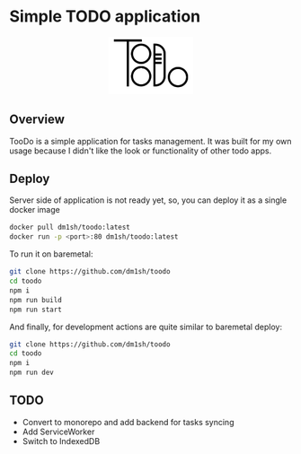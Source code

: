 # Simple TODO application

<p align="center">
  <img src="https://github.com/dm1sh/toodo/raw/main/logo.svg" alt="TooDo logo" width="150px">
</p>

## Overview

TooDo is a simple application for tasks management. It was built for my own usage because I didn't like the look or functionality of other todo apps.

## Deploy

Server side of application is not ready yet, so, you can deploy it as a single docker image

```bash
docker pull dm1sh/toodo:latest
docker run -p <port>:80 dm1sh/toodo:latest
```

To run it on baremetal:

```bash
git clone https://github.com/dm1sh/toodo
cd toodo
npm i
npm run build
npm run start
```

And finally, for development actions are quite similar to baremetal deploy:

```bash
git clone https://github.com/dm1sh/toodo
cd toodo
npm i
npm run dev
```

## TODO

- Convert to monorepo and add backend for tasks syncing
- Add ServiceWorker
- Switch to IndexedDB
